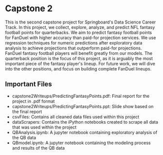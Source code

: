 # Capstone 2

This is the second capstone project for Springboard's Data Science Career Track. In this project, we collect, explore, analyze, and predict NFL fantasy football points for quarterbacks. We aim to predict fantasy football points for FanDuel with higher accuracy than paid-for projection services. We use regression techniques for numeric predictions after exploratory data analysis to achieve projections that outperform paid-for projections. FanDuel fantasy football players will benefit greatly from our models. The quarterback position is the focus of this project, as it is arguably the most important piece of the fantasy player's lineup. For future work, we will dive into the other positions, and focus on building complete FanDuel lineups.

## Important Files
- capstone2Writeups/PredictingFantasyPoints.pdf: Final report for the project in .pdf format
- capstone2Writeups/PredictingFantasyPoints.ppt: Slide show based on the final report
- csvFiles: Contains all cleaned data files used within this project
- dataScrapers: Contains the iPython notebooks created to scrape all data that was used within the project
- QBAnalysis.ipynb: A jupyter notebook containing exploratory analysis of the QB data
- QBmodel.ipynb: A jupyter notebook containing the modeling process and results of the QB data

